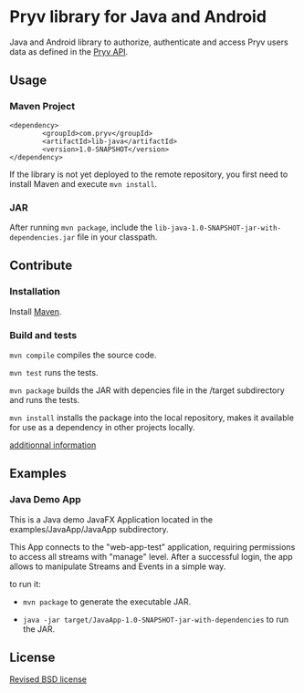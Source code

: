 # Pryv library for Java and Android

Java and Android library to authorize, authenticate and access Pryv users data as defined in the [Pryv API](http://api.pryv.com/).

## Usage

### Maven Project

```
<dependency>
		<groupId>com.pryv</groupId>
		<artifactId>lib-java</artifactId>
		<version>1.0-SNAPSHOT</version>
</dependency>
```

If the library is not yet deployed to the remote repository, you first need to install Maven and execute `mvn install`.

### JAR

After running `mvn package`, include the `lib-java-1.0-SNAPSHOT-jar-with-dependencies.jar` file in your classpath.


## Contribute

### Installation

Install [Maven](http://books.sonatype.com/mvnref-book/reference/installation-sect-maven-install.html).

### Build and tests

`mvn compile` compiles the source code.

`mvn test` runs the tests.

`mvn package` builds the JAR with depencies file in the /target subdirectory and runs the tests.

`mvn install` installs the package into the local repository, makes it available for use as a dependency in other projects locally.

[additionnal information](http://maven.apache.org/guides/getting-started/maven-in-five-minutes.html)



## Examples

### Java Demo App

This is a Java demo JavaFX Application located in the examples/JavaApp/JavaApp subdirectory.

This App connects to the "web-app-test" application, requiring permissions to access all streams with "manage" level. After a successful login, the app allows to manipulate Streams and Events in a simple way.

to run it:

- `mvn package` to generate the executable JAR.

- `java -jar target/JavaApp-1.0-SNAPSHOT-jar-with-dependencies` to run the JAR.

## License

[Revised BSD license](https://github.com/pryv/documents/blob/master/license-bsd-revised.md)